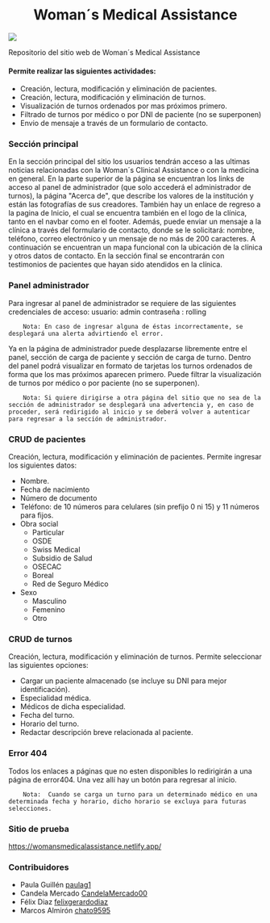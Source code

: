 <h1 style="display:block; text-align:center;">Woman´s Medical Assistance</h1>


![](https://i.imgur.com/TRdVepe.png)

Repositorio del sitio web de Woman´s Medical Assistance
#### Permite realizar las siguientes actividades:
- Creación, lectura, modificación y eliminación de pacientes.
- Creación, lectura, modificación y eliminación de turnos.
- Visualización de turnos ordenados por mas próximos primero.
- Filtrado de turnos por médico o por DNI de paciente (no se superponen)
- Envio de mensaje a través de un formulario de contacto.

### Sección principal
En la sección principal del sitio los usuarios tendrán acceso a las ultimas noticias relacionadas con la Woman´s Clinical Assistance o con la medicina en general.
En la parte superior de la página se encuentran los links de acceso al panel de administrador (que solo accederá el administrador de turnos), la página "Acerca de", que describe los valores de la institución y están las fotografías de sus creadores.
También hay un enlace de regreso a la pagina de Inicio, el cual se encuentra también en el logo de la clínica, tanto en el navbar como en el footer.
Además, puede enviar un mensaje a la clínica a través del formulario de contacto, donde se le solicitará: nombre, teléfono, correo electrónico y un mensaje de no más de 200 caracteres. A continuación se encuentran un mapa funcional con la ubicación de la clínica y otros datos de contacto.
En la sección final se encontrarán con testimonios de pacientes que hayan sido atendidos en la clínica.


### Panel administrador
Para ingresar al panel de administrador se requiere de las siguientes credenciales de acceso:
usuario: admin
contraseña : rolling

		Nota: En caso de ingresar alguna de éstas incorrectamente, se desplegará una alerta advirtiendo el error.
Ya en la página de administrador puede desplazarse libremente entre el panel, sección de carga de paciente y sección de carga de turno. 
Dentro del panel podrá visualizar en formato de tarjetas los turnos ordenados de forma que los mas próximos aparecen primero.
Puede filtrar la visualización de turnos por médico o por paciente (no se superponen).

		Nota: Si quiere dirigirse a otra página del sitio que no sea de la sección de administrador se desplegará una advertencia y, en caso de proceder, será redirigido al inicio y se deberá volver a autenticar para regresar a la sección de administrador.

### CRUD  de pacientes
Creación, lectura, modificación y eliminación de pacientes.
Permite ingresar los siguientes datos:
- Nombre.
- Fecha de nacimiento
- Número de documento
- Teléfono: de 10 números para celulares (sin prefijo 0 ni 15) y 11 números para fijos.
- Obra social
	- Particular
	- OSDE
	- Swiss Medical
	- Subsidio de Salud
	- OSECAC
	- Boreal
	- Red de Seguro Médico
- Sexo
	- Masculino
	- Femenino
	- Otro


### CRUD  de turnos
Creación, lectura, modificación y eliminación de turnos.
Permite seleccionar las siguientes opciones:
- Cargar un paciente almacenado (se incluye su DNI para mejor identificación).
- Especialidad médica.
- Médicos de dicha especialidad.
- Fecha del turno.
- Horario del turno.
- Redactar descripción breve relacionada al paciente.

### Error 404
Todos los enlaces a páginas que no esten disponibles lo redirigirán a una página de error404. Una vez allí hay un botón para regresar al inicio.


		Nota:  Cuando se carga un turno para un determinado médico en una determinada fecha y horario, dicho horario se excluya para futuras selecciones.

### Sitio de prueba
https://womansmedicalassistance.netlify.app/
### Contribuidores
- Paula Guillén [paulag1](https://github.com/paulag1/) 
- Candela Mercado [CandelaMercado00](https://github.com/CandelaMercado00) 
- Félix Diaz [felixgerardodiaz](https://github.com/felixgerardodiaz)
- Marcos Almirón [chato9595](https://github.com/chato9595) 


